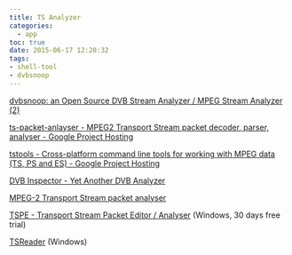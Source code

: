 ```yaml
---
title: TS Analyzer
categories:
  - app
toc: true
date: 2015-06-17 12:20:32
tags:
- shell-tool
- dvbsnoop
---
```


[dvbsnoop: an Open Source DVB Stream Analyzer / MPEG Stream Analyzer (2)](http://dvbsnoop.sourceforge.net/keywords.html)

[ts-packet-anlayser - MPEG2 Transport Stream packet decoder, parser, analyser - Google Project Hosting](https://code.google.com/p/ts-packet-anlayser/)

[tstools - Cross-platform command line tools for working with MPEG data (TS, PS and ES) - Google Project Hosting](https://code.google.com/p/tstools/)

[DVB Inspector - Yet Another DVB Analyzer](http://www.digitalekabeltelevisie.nl/dvb_inspector/)

[MPEG-2 Transport Stream packet analyser](http://www.pjdaniel.org.uk/mpeg/)


[TSPE - Transport Stream Packet Editor / Analyser](http://www.bitstreamtools.com/download/index.php) (Windows, 30 days free trial)

[TSReader](http://www.coolstf.com/tsreader/) (Windows)

